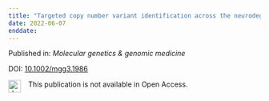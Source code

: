 ```yaml
---
title: "Targeted copy number variant identification across the neurodegenerative disease spectrum."
date: 2022-06-07
enddate:
---
```


Published in: *Molecular genetics & genomic medicine*

DOI: [10.1002/mgg3.1986](https://doi.org/10.1002/mgg3.1986)

<img src=https://upload.wikimedia.org/wikipedia/commons/thumb/0/0e/Closed_Access_logo_transparent.svg/1200px-Closed_Access_logo_transparent.svg.png alt="drawing" width="25" align="left"/> &nbsp;&nbsp;&nbsp;This publication is not available in Open Access.


